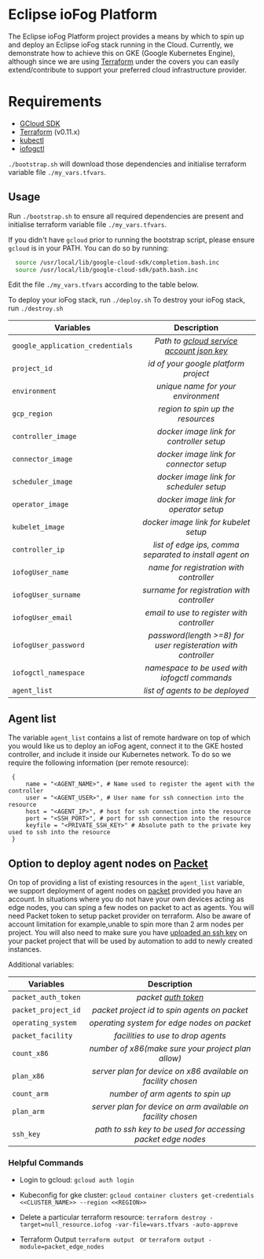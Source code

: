 # Eclipse ioFog Platform

The Eclipse ioFog Platform project provides a means by which to spin up and deploy an Eclipse ioFog stack running
in the Cloud. Currently, we demonstrate how to achieve this on GKE (Google Kubernetes Engine), although since we are using 
[Terraform](https://www.terraform.io/) under the covers you can easily extend/contribute to support your preferred 
cloud infrastructure provider.

# Requirements

* [GCloud SDK](https://cloud.google.com/sdk/) 
* [Terraform](https://www.terraform.io/) (v0.11.x)
* [kubectl](https://kubernetes.io/docs/reference/kubectl/overview/)
* [iofogctl](https://github.com/eclipse-iofog/iofogctl)

`./bootstrap.sh` will download those dependencies and initialise terraform variable file `./my_vars.tfvars`.

## Usage

Run `./bootstrap.sh` to ensure all required dependencies are present and initialise terraform variable file `./my_vars.tfvars`.

If you didn't have `gcloud` prior to running the bootstrap script, please ensure `gcloud` is in your PATH.
You can do so by running:
```sh
  source /usr/local/lib/google-cloud-sdk/completion.bash.inc
  source /usr/local/lib/google-cloud-sdk/path.bash.inc
```

Edit the file `./my_vars.tfvars` according to the table below.

To deploy your ioFog stack, run `./deploy.sh`
To destroy your ioFog stack, run `./destroy.sh`

| Variables              | Description                                                  |
| -----------------------|:------------------------------------------------------------:|
| `google_application_credentials`           | *Path to [gcloud service account json key](https://cloud.google.com/iam/docs/creating-managing-service-account-keys)*                         |
| `project_id`           | *id of your google platform project*                         |
| `environment`          | *unique name for your environment*                           |
| `gcp_region`           | *region to spin up the resources*                            |
| `controller_image`     | *docker image link for controller setup*                     |
| `connector_image`      | *docker image link for connector setup*                      |
| `scheduler_image`      | *docker image link for scheduler setup*                      |
| `operator_image`       | *docker image link for operator setup*                       |
| `kubelet_image`        | *docker image link for kubelet setup*                        |
| `controller_ip`        | *list of edge ips, comma separated to install agent on*      |
| `iofogUser_name`       | *name for registration with controller*                      |
| `iofogUser_surname`    | *surname for registration with controller*                   |
| `iofogUser_email`      | *email to use to register with controller*                   |
| `iofogUser_password`   | *password(length >=8) for user registeration with controller*|
| `iofogctl_namespace`   | *namespace to be used with iofogctl commands*                |
| `agent_list`           | *list of agents to be deployed*                              |

## Agent list
The variable `agent_list` contains a list of remote hardware on top of which you would like us to deploy an ioFog agent, connect it to the GKE hosted controller, and include it inside our Kubernetes network.
To do so we require the following information (per remote resource):
```
 {
     name = "<AGENT_NAME>", # Name used to register the agent with the controller
     user = "<AGENT_USER>", # User name for ssh connection into the resource
     host = "<AGENT_IP>", # host for ssh connection into the resource
     port = "<SSH_PORT>", # port for ssh connection into the resource
     keyfile = "<PRIVATE_SSH_KEY>" # Absolute path to the private key used to ssh into the resource
 }
```

## Option to deploy agent nodes on [Packet](https://www.packet.com/)
On top of providing a list of existing resources in the `agent_list` variable, we support deployment of agent nodes on [packet](https://www.packet.com/) provided you have an account.
In situations where you do not have your own devices acting as edge nodes, you can sping a few nodes on packet to act as agents. You will need Packet token to setup packet provider on terraform. Also be aware of account limitation for example,unable to spin more than 2 arm nodes per project. 
You will also need to make sure you have [uploaded an ssh key](https://support.packet.com/kb/articles/ssh-access) on your packet project that will be used by automation to add to newly created instances.

Additional variables:

| Variables              | Description                                                  |
| -----------------------|:------------------------------------------------------------:|
| `packet_auth_token`    | *packet [auth token](https://support.packet.com/kb/articles/api-integrations)*                 |
| `packet_project_id`    | *packet project id to spin agents on packet*                 |
| `operating_system`     | *operating system for edge nodes on packet*                  |
| `packet_facility`      | *facilities to use to drop agents*                           |
| `count_x86`            | *number of x86(make sure your project plan allow)*           |
| `plan_x86`             | *server plan for device on x86 available on facility chosen* |
| `count_arm`            | *number of arm agents to spin up*                            |
| `plan_arm`             | *server plan for device on arm available on facility chosen* |
| `ssh_key`              | *path to ssh key to be used for accessing packet edge nodes* |

### Helpful Commands

- Login to gcloud: `gcloud auth login`

- Kubeconfig for gke cluster: `gcloud container clusters get-credentials <<CLUSTER_NAME>> --region <<REGION>>`

- Delete a particular terraform resource: `terraform destroy -target=null_resource.iofog -var-file=vars.tfvars -auto-approve`

- Terraform Output `terraform output ` or `terraform output -module=packet_edge_nodes`